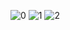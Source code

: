 
![0](https://user-images.githubusercontent.com/34389545/87248699-848c3480-c420-11ea-87ad-328febacb146.png)
![1](https://user-images.githubusercontent.com/34389545/87248705-9077f680-c420-11ea-8555-476d8379408f.png)
![2](https://user-images.githubusercontent.com/34389545/87248706-94a41400-c420-11ea-8cad-66ad36f196f4.png)
